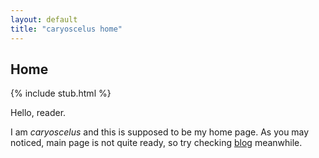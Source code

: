 ```yaml
---
layout: default
title: "caryoscelus home"
---
```


Home
----

{% include stub.html %}

Hello, reader.

I am *caryoscelus* and this is supposed to be my home page. As you may noticed,
main page is not quite ready, so try checking [blog][blog] meanwhile.

[blog]: /blog/
